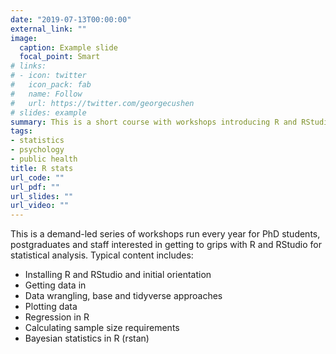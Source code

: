 ```yaml
---
date: "2019-07-13T00:00:00"
external_link: ""
image:
  caption: Example slide
  focal_point: Smart
# links:
# - icon: twitter
#   icon_pack: fab
#   name: Follow
#   url: https://twitter.com/georgecushen
# slides: example
summary: This is a short course with workshops introducing R and RStudio for statistical analysis. 
tags:
- statistics
- psychology
- public health
title: R stats 
url_code: ""
url_pdf: ""
url_slides: ""
url_video: ""
---
```

This is a demand-led series of workshops run every year for PhD students, postgraduates and staff interested in getting to grips with R and RStudio for statistical analysis. Typical content includes:

* Installing R and RStudio and initial orientation<br>
* Getting data in<br>
* Data wrangling, base and tidyverse approaches<br>
* Plotting data<br>
* Regression in R<br>
* Calculating sample size requirements<br> 
* Bayesian statistics in R (rstan)<br>








